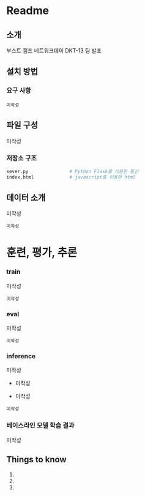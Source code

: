 # Readme

## 소개

부스트 캠프 네트워크데이 DKT-13 팀 발표 

## 설치 방법

### 요구 사항

```
미작성
```

## 파일 구성

미작성

### 저장소 구조

```bash
sever.py               # Python Flask를 이용한 통신 
index.html             # javascript를 이용한 html
```

## 데이터 소개

미작성

```
미작성
```

# 훈련, 평가, 추론

### train

미작성

```
미작성
```

### eval

미작성

```
미작성
```

### inference

미작성

* 미작성

* 미작성

```
미작성
```

### 베이스라인 모델 학습 결과

미작성

## Things to know

1. 

2. 

3. 